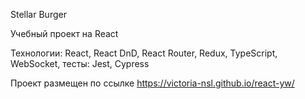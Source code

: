 Stellar Burger

Учебный проект на React

Технологии: React, React DnD, React Router, Redux, TypeScript, WebSocket, тесты: Jest, Cypress

Проект размещен по ссылке
https://victoria-nsl.github.io/react-yw/
